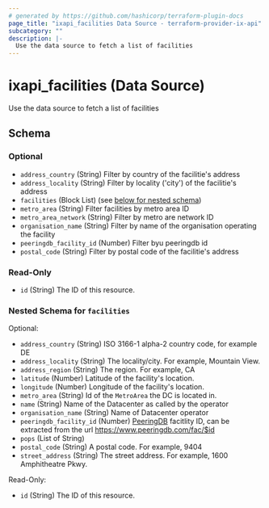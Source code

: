 ```yaml
---
# generated by https://github.com/hashicorp/terraform-plugin-docs
page_title: "ixapi_facilities Data Source - terraform-provider-ix-api"
subcategory: ""
description: |-
  Use the data source to fetch a list of facilities
---
```


# ixapi_facilities (Data Source)

Use the data source to fetch a list of facilities



<!-- schema generated by tfplugindocs -->
## Schema

### Optional

- `address_country` (String) Filter by country of the facilitie's address
- `address_locality` (String) Filter by locality ('city') of the facilitie's address
- `facilities` (Block List) (see [below for nested schema](#nestedblock--facilities))
- `metro_area` (String) Filter facilities by metro area ID
- `metro_area_network` (String) Filter by metro are network ID
- `organisation_name` (String) Filter by name of the organisation operating the facility
- `peeringdb_facility_id` (Number) Filter byu peeringdb id
- `postal_code` (String) Filter by postal code of the facilitie's address

### Read-Only

- `id` (String) The ID of this resource.

<a id="nestedblock--facilities"></a>
### Nested Schema for `facilities`

Optional:

- `address_country` (String) ISO 3166-1 alpha-2 country code, for example DE
- `address_locality` (String) The locality/city. For example, Mountain View.
- `address_region` (String) The region. For example, CA
- `latitude` (Number) Latitude of the facility's location.
- `longitude` (Number) Longitude of the facility's location.
- `metro_area` (String) Id of the `MetroArea` the DC is located in.
- `name` (String) Name of the Datacenter as called by the operator
- `organisation_name` (String) Name of Datacenter operator
- `peeringdb_facility_id` (Number) [PeeringDB](https://www.peeringdb.com) facitlity ID, can be extracted from the url https://www.peeringdb.com/fac/$id
- `pops` (List of String)
- `postal_code` (String) A postal code. For example, 9404
- `street_address` (String) The street address. For example, 1600 Amphitheatre Pkwy.

Read-Only:

- `id` (String) The ID of this resource.


